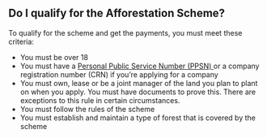 ##  Do I qualify for the Afforestation Scheme?

To qualify for the scheme and get the payments, you must meet these criteria:

  * You must be over 18 
  * You must have a [ Personal Public Service Number (PPSN) ](/en/social-welfare/irish-social-welfare-system/personal-public-service-number/) or a company registration number (CRN) if you’re applying for a company 
  * You must own, lease or be a joint manager of the land you plan to plant on when you apply. You must have documents to prove this. There are exceptions to this rule in certain circumstances. 
  * You must follow the rules of the scheme 
  * You must establish and maintain a type of forest that is covered by the scheme 
